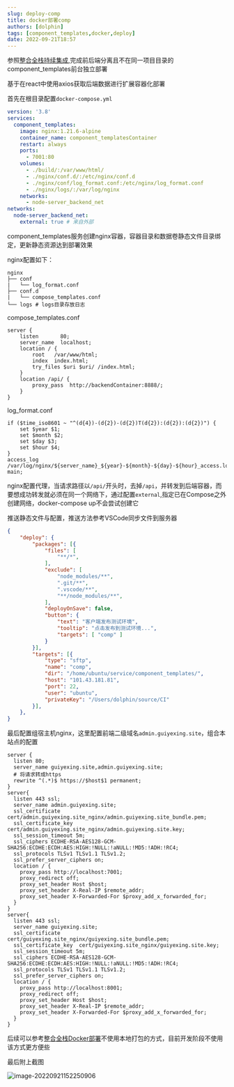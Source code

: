```yaml
---
slug: deploy-comp
title: docker部署comp
authors: [dolphin]
tags: [component_templates,docker,deploy]
date: 2022-09-21T18:57
---
```


参照[整合全栈持续集成](/deploy/整合全栈Docker部署),完成前后端分离且不在同一项目目录的component_templates前台独立部署

<!--truncate-->

基于在react中使用axios获取后端数据进行扩展容器化部署

首先在根目录配置`docker-compose.yml`

```yaml title="docker-compose.yml"
version: '3.8'
services:
  component_templates:
    image: nginx:1.21.6-alpine
    container_name: component_templatesContainer
    restart: always
    ports:
      - 7001:80
    volumes:
      - ./build/:/var/www/html/
      - ./nginx/conf.d/:/etc/nginx/conf.d
      - ./nginx/conf/log_format.conf:/etc/nginx/log_format.conf
      - ./nginx/logs/:/var/log/nginx
    networks:
      - node-server_backend_net
networks:
  node-server_backend_net:
    external: true # 来自外部
```

component_templates服务创建nginx容器，容器目录和数据卷静态文件目录绑定，更新静态资源达到部署效果

nginx配置如下：

```
nginx
├── conf
|   └── log_format.conf
├── conf.d
|   └── compose_templates.conf
└── logs # logs目录存放日志
```

compose_templates.conf

```
server {
    listen       80;
    server_name  localhost;
    location / {
        root   /var/www/html;
        index  index.html;
        try_files $uri $uri/ /index.html;
    }
    location /api/ {
        proxy_pass  http://backendContainer:8888/;
    }
}
```

log_format.conf

```
if ($time_iso8601 ~ "^(d{4})-(d{2})-(d{2})T(d{2}):(d{2}):(d{2})") {
    set $year $1;
    set $month $2;
    set $day $3;
    set $hour $4;
}
access_log /var/log/nginx/${server_name}_${year}-${month}-${day}-${hour}_access.log main;
```

nginx配置代理，当请求路径以`/api/`开头时，去掉`/api`，并转发到后端容器，而要想成功转发就必须在同一个网络下，通过配置`external`,指定已在Compose之外创建网络，docker-compose up不会尝试创建它

推送静态文件与配置，推送方法参考VSCode同步文件到服务器

```json title=".vscode/settings.json"
{
    "deploy": {
        "packages": [{
            "files": [
                "**/*",
            ],
            "exclude": [
                "node_modules/**",
                ".git/**",
                ".vscode/**",
                "**/node_modules/**",
            ],
            "deployOnSave": false,
            "button": {
                "text": "客户端发布测试环境",
                "tooltip": "点击发布到测试环境...",
                "targets": [ "comp" ]
            }
        }],
        "targets": [{
            "type": "sftp",
            "name": "comp",
            "dir": "/home/ubuntu/service/component_templates/",
            "host": "101.43.181.81",
            "port": 22,
            "user": "ubuntu",
            "privateKey": "/Users/dolphin/source/CI"
        }],
    },
}
```

最后配置组宿主机nginx，这里配置前端二级域名`admin.guiyexing.site`，组合本站点的配置

```
server {
  listen 80;
  server_name guiyexing.site,admin.guiyexing.site;
  # 将请求转成https
  rewrite ^(.*)$ https://$host$1 permanent;
}
server{
  listen 443 ssl;
  server_name admin.guiyexing.site;
  ssl_certificate      cert/admin.guiyexing.site_nginx/admin.guiyexing.site_bundle.pem;
  ssl_certificate_key  cert/admin.guiyexing.site_nginx/admin.guiyexing.site.key;
  ssl_session_timeout 5m;
  ssl_ciphers ECDHE-RSA-AES128-GCM-SHA256:ECDHE:ECDH:AES:HIGH:!NULL:!aNULL:!MD5:!ADH:!RC4;
  ssl_protocols TLSv1 TLSv1.1 TLSv1.2;
  ssl_prefer_server_ciphers on;
  location / {
    proxy_pass http://localhost:7001;
    proxy_redirect off;
    proxy_set_header Host $host;
    proxy_set_header X-Real-IP $remote_addr;
    proxy_set_header X-Forwarded-For $proxy_add_x_forwarded_for;
  }
}
server{
  listen 443 ssl;
  server_name guiyexing.site;
  ssl_certificate      cert/guiyexing.site_nginx/guiyexing.site_bundle.pem;
  ssl_certificate_key  cert/guiyexing.site_nginx/guiyexing.site.key;
  ssl_session_timeout 5m;
  ssl_ciphers ECDHE-RSA-AES128-GCM-SHA256:ECDHE:ECDH:AES:HIGH:!NULL:!aNULL:!MD5:!ADH:!RC4;
  ssl_protocols TLSv1 TLSv1.1 TLSv1.2;
  ssl_prefer_server_ciphers on;
  location / {
    proxy_pass http://localhost:8001;
    proxy_redirect off;
    proxy_set_header Host $host;
    proxy_set_header X-Real-IP $remote_addr;
    proxy_set_header X-Forwarded-For $proxy_add_x_forwarded_for;
  }
}
```

后续可以参考[整合全栈Docker部署](/deploy/整合全栈Docker部署#10自动打包)不使用本地打包的方式，目前开发阶段不使用该方式更方便些

最后附上截图

![image-20220921152250906](https://blog-guiyexing.oss-cn-qingdao.aliyuncs.com/blogImg/202209211522067.png!blog.guiyexing)
